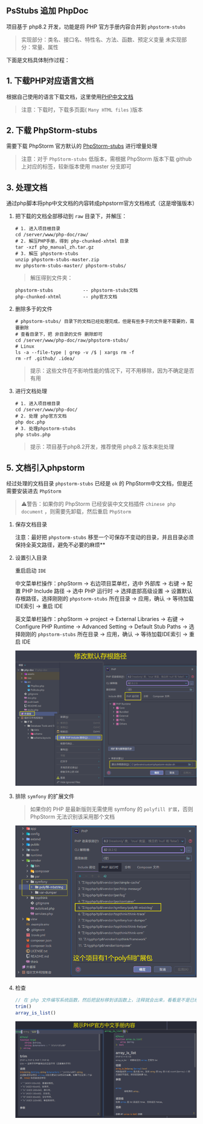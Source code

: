 ## PsStubs 追加 PhpDoc

项目基于 php8.2 开发，功能是将 PHP 官方手册内容合并到 `phpstorm-stubs`

> 实现部分：类名、接口名、特性名、方法、函数、预定义变量
> 未实现部分：常量、属性

下面是文档具体制作过程：

## 1. 下载PHP对应语言文档

根据自己使用的语言下载文档，这里使用[PHP中文文档](https://www.php.net/distributions/manual/php_manual_zh.tar.gz)

> 注意：下载时，下载多页面( `Many HTML files` )版本

## 2. 下载 PhpStorm-stubs

需要下载 PhpStorm 官方默认的 [PhpStorm-stubs](https://github.com/JetBrains/phpstorm-stubs/releases) 进行增量处理

> 注意：对于 `PhpStorm-stubs` 低版本，需根据 PhpStorm 版本下载 github 上对应的标签，较新版本使用 master 分支即可

## 3. 处理文档

通过php脚本将php中文文档的内容转成phpstorm官方文档格式（这是增强版本）

1. 把下载的文档全部移动到 `raw` 目录下，并解压：

   ```shell
   # 1. 进入项目根目录
   cd /server/www/php-doc/raw/
   # 2. 解压PHP手册，得到 php-chunked-xhtml 目录
   tar -xzf php_manual_zh.tar.gz
   # 3. 解压 phpstorm-stubs 
   unzip phpstorm-stubs-master.zip
   mv phpstorm-stubs-master/ phpstorm-stubs/
   ```

   > 解压得到文件夹：

   ```text
   phpstorm-stubs           -- phpstorm-stubs文档
   php-chunked-xhtml        -- php官方文档
   ```

2. 删除多于的文件

   ```shell
   # phpstorm-stubs/ 目录下的文档已经处理完成，但是有些多于的文件是不需要的，需要删除
   # 查看目录下，把 非目录的文件 删除即可
   cd /server/www/php-doc/raw/phpstorm-stubs/
   # Linux
   ls -a --file-type | grep -v /$ | xargs rm -f
   rm -rf .github/ .idea/
   ```

   > 提示：这些文件在不影响性能的情况下，可不用移除，因为不确定是否有用

3. 进行文档处理

   ```shell
   # 1. 进入项目根目录
   cd /server/www/php-doc/
   # 2. 处理 php官方文档
   php doc.php
   # 3. 处理phpstorm-stubs 
   php stubs.php
   ```

   > 提示：项目基于php8.2开发，推荐使用 php8.2 版本来批处理

## 5. 文档引入phpstorm

经过处理的文档目录 `phpstorm-stubs` 已经是 `ok` 的 PhpStorm中文文档，但是还需要安装进去 `PhpStorm`

> ⚠️警告：如果你的 PhpStorm 已经安装中文文档插件 `chinese php document` ，则需要先卸载，然后重启 `PhpStorm`

1. 保存文档目录

   注意：最好把 `phpstorm-stubs` 移至一个可保存不变动的目录，并且目录必须保持全英文路径，避免不必要的麻烦**

2. 设置引入目录

   重启启动 `IDE`

   中文菜单栏操作：phpStorm -> 右边项目菜单栏，选中 外部库 -> 右键 -> 配置 PHP Include 路径 -> 选中 PHP 运行时 ->
   选择底部高级设置 ->  设置默认存根路径，选择刚刚的 `phpstorm-stubs` 所在目录 -> 应用，确认 -> 等待加载IDE索引 ->
   重启 IDE

   英文菜单栏操作：phpStorm -> project -> External Libraries -> 右键 -> Configure PHP Runtime -> Advanced Setting ->
   Default Stub Paths -> 选择刚刚的 `phpstorm-stubs` 所在目录 -> 应用，确认 -> 等待加载IDE索引 -> 重启 IDE

   ![image-20221212115821796](assets/01.png)

3. 排除 `symfony` 的扩展文件

   > 如果你的 PHP 是最新版则无需使用 symfony 的 `polyfill 扩展`，否则 PhpStorm 无法识别该采用那个文档

   ![image-20221212121502148](assets/03.png)

4. 检查

   ```php
   // 在 php 文件编写系统函数，然后把鼠标移到该函数上，注释就会出来，看看是不是已经是中文版本文档
   trim()
   array_is_list()
   ```

   ![image-20221212120443182](assets/02.png)
